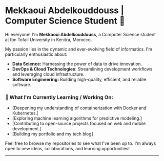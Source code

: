 # Mekkaoui Abdelkouddouss | Computer Science Student 🚀

Hi everyone! I'm **Mekkaoui Abdelkouddouss**, a Computer Science student at Ibn Tofail University in Kenitra, Morocco.

My passion lies in the dynamic and ever-evolving field of informatics. I'm particularly enthusiastic about:

* **Data Science:** Harnessing the power of data to drive innovation.
* **DevOps & Cloud Technologies:** Streamlining development workflows and leveraging cloud infrastructure.
* **Software Engineering:** Building high-quality, efficient, and reliable software.

### 🌱 What I'm Currently Learning / Working On:
* [Deepening my understanding of containerization with Docker and Kubernetes.]
* [Exploring machine learning algorithms for predictive modeling.]
* [Contributing to open-source projects focused on web and mobile development.]
* [Building my portfolio and my tech blog]

Feel free to browse my repositories to see what I've been up to. I'm always open to new ideas, collaborations, and learning opportunities!

---
